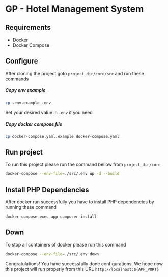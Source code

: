 # GP - Hotel Management System

## Requirements

- Docker
- Docker Compose

## Configure

After cloning the project goto `project_dir/core/src` and run these commands

##### Copy env example

```bash
cp .env.example .env
```

Set your desired value in `.env` if you need

##### Copy docker compose file

```bash
cp docker-compose.yaml.example docker-compose.yaml
```

## Run project

To run this project please run the command bellow from `project_dir/core`

```bash
docker-compose --env-file=./src/.env up -d --build
```

## Install PHP Dependencies

After docker run successfully you have to install PHP dependencies by running these command

```bash
docker-compose exec app composer install
```

## Down

To stop all containers of docker please run this command

```bash
docker-compose --env-file=./src/.env down
```


Congratulations! You have successfully done configurations. We hope now this project will run properly from this URL `http://localhost:${APP_PORT}`